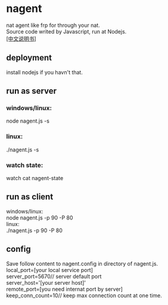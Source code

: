 # nagent
nat agent like frp for through your nat.  
Source code writed by Javascript, run at Nodejs.  
[\[中文说明书\]](./说明书.md)  
  
## deployment
install nodejs if you havn't that.  
  
## run as server
### windows/linux:  
node nagent.js -s  
### linux:  
./nagent.js -s  
### watch state:   
watch cat nagent-state   
  
## run as client
windows/linux:  
node nagent.js -p 90 -P 80  
linux:  
./nagent.js -p 90 -P 80  
  
## config
Save follow content to nagent.config in directory of nagent.js.  
local_port=\[your local service port\]  
server_port=5670// server default port  
server_host='\[your server host\]'  
remote_port=\[you need internat port by server\]  
keep_conn_count=10// keep max connection count at one time.  
  
